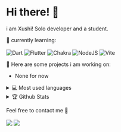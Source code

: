 # Hi there! 👋 

i am Xushi!
Solo developer and a student.

:page_with_curl: currently learning:
<br><br>
![Dart](https://img.shields.io/badge/dart-%230175C2.svg?style=for-the-badge&logo=dart&logoColor=white)
![Flutter](https://img.shields.io/badge/Flutter-%2302569B.svg?style=for-the-badge&logo=Flutter&logoColor=white)
![Chakra](https://img.shields.io/badge/chakra-%234ED1C5.svg?style=for-the-badge&logo=chakraui&logoColor=white)
![NodeJS](https://img.shields.io/badge/node.js-6DA55F?style=for-the-badge&logo=node.js&logoColor=white)
![Vite](https://img.shields.io/badge/vite-%23646CFF.svg?style=for-the-badge&logo=vite&logoColor=white)

:rocket: Here are some projects i am working on:
- None for now

<details>
<summary>💻 Most used languages</summary>
<img src="https://github-readme-stats.vercel.app/api/top-langs/?username=xushidev&layout=compact&theme=dark">
</details>

<details>
<summary>🏆 Github Stats</summary>
<img src="https://github-readme-stats.vercel.app/api?username=xushidev&show_icons=true&theme=dark">
<!---
<img src="https://bad-apple-github-readme.vercel.app/api?show_bg=1&username=xushidev">
--->
<img src="https://github-profile-trophy.vercel.app/?username=xushidev&theme=onedark">
</details>

Feel free to contact me :email:
<br><br>
<a href="mailto:xushi.official@gmail.com"><img src="https://img.shields.io/badge/Email-xushi.official%40gmail.com-28a8ea"></a>
<a href="https://xushidev.github.io/" target="_blank"><img src="https://img.shields.io/badge/Personal%20Site-xushidev.github.io-blueviolet"></a>
<br>
